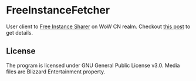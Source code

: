 # FreeInstanceFetcher

User client to [Free Instance Sharer](https://github.com/LiangYuxuan/FreeInstanceSharer) on WoW CN realm. Checkout [this post](https://bbs.nga.cn/read.php?tid=22958219) to get details.

## License

The program is licensed under GNU General Public License v3.0. Media files are Blizzard Entertainment property.
